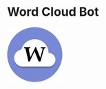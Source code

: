 # Word Cloud Bot

![N|Solid](https://github.com/Darkspine77/WordCloudBot/blob/master/WordCloudBot_icon.png)
